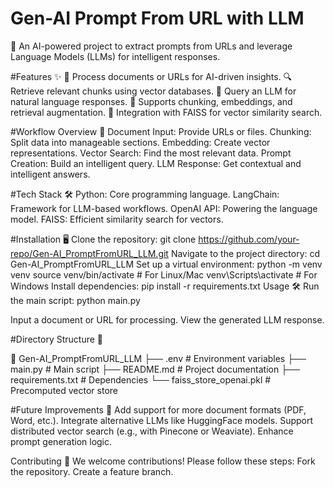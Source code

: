 # Gen-AI Prompt From URL with LLM
🚀 An AI-powered project to extract prompts from URLs and leverage Language Models (LLMs) for intelligent responses.

#Features ✨
📄 Process documents or URLs for AI-driven insights.
🔍 Retrieve relevant chunks using vector databases.
🤖 Query an LLM for natural language responses.
🧩 Supports chunking, embeddings, and retrieval augmentation.
💾 Integration with FAISS for vector similarity search.

#Workflow Overview 🔗
Document Input: Provide URLs or files.
Chunking: Split data into manageable sections.
Embedding: Create vector representations.
Vector Search: Find the most relevant data.
Prompt Creation: Build an intelligent query.
LLM Response: Get contextual and intelligent answers.

#Tech Stack 🛠️
Python: Core programming language.
LangChain: Framework for LLM-based workflows.
OpenAI API: Powering the language model.
FAISS: Efficient similarity search for vectors.

#Installation 🖥️
Clone the repository:
git clone https://github.com/your-repo/Gen-AI_PromptFromURL_LLM.git
Navigate to the project directory:
cd Gen-AI_PromptFromURL_LLM
Set up a virtual environment:
python -m venv venv
source venv/bin/activate  # For Linux/Mac
venv\Scripts\activate     # For Windows
Install dependencies:
pip install -r requirements.txt
Usage 🛠️
Run the main script:
python main.py

Input a document or URL for processing.
View the generated LLM response.


#Directory Structure 📂

📂 Gen-AI_PromptFromURL_LLM
├── .env                # Environment variables
├── main.py             # Main script
├── README.md           # Project documentation
├── requirements.txt    # Dependencies
└── faiss_store_openai.pkl  # Precomputed vector store

#Future Improvements 🌟
Add support for more document formats (PDF, Word, etc.).
Integrate alternative LLMs like HuggingFace models.
Support distributed vector search (e.g., with Pinecone or Weaviate).
Enhance prompt generation logic.

Contributing 🤝
We welcome contributions! Please follow these steps:
Fork the repository.
Create a feature branch.



